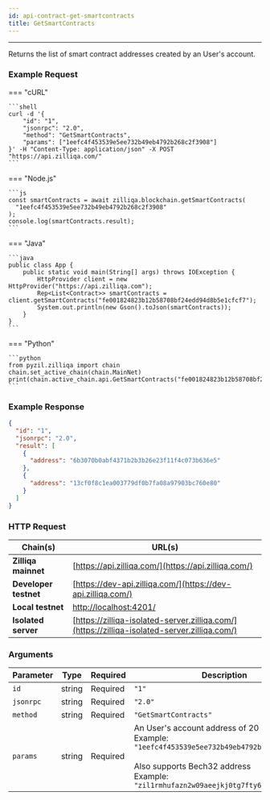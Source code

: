 ```yaml
---
id: api-contract-get-smartcontracts
title: GetSmartContracts
---
```


---

Returns the list of smart contract addresses created by an User's account.

### Example Request

=== "cURL"

    ```shell
    curl -d '{
        "id": "1",
        "jsonrpc": "2.0",
        "method": "GetSmartContracts",
        "params": ["1eefc4f453539e5ee732b49eb4792b268c2f3908"]
    }' -H "Content-Type: application/json" -X POST "https://api.zilliqa.com/"
    ```

=== "Node.js"

    ```js
    const smartContracts = await zilliqa.blockchain.getSmartContracts(
      "1eefc4f453539e5ee732b49eb4792b268c2f3908"
    );
    console.log(smartContracts.result);
    ```

=== "Java"

    ```java
    public class App {
        public static void main(String[] args) throws IOException {
            HttpProvider client = new HttpProvider("https://api.zilliqa.com");
            Rep<List<Contract>> smartContracts = client.getSmartContracts("fe001824823b12b58708bf24edd94d8b5e1cfcf7");
            System.out.println(new Gson().toJson(smartContracts));
        }
    }
    ```

=== "Python"

    ```python
    from pyzil.zilliqa import chain
    chain.set_active_chain(chain.MainNet)
    print(chain.active_chain.api.GetSmartContracts("fe001824823b12b58708bf24edd94d8b5e1cfcf7"))
    ```

### Example Response

```json
{
  "id": "1",
  "jsonrpc": "2.0",
  "result": [
    {
      "address": "6b3070b0abf4371b2b3b26e23f11f4c073b636e5"
    },
    {
      "address": "13cf0f8c1ea003779df0b7fa08a97903bc760e80"
    }
  ]
}
```

### HTTP Request

| Chain(s)              | URL(s)                                                                                       |
| --------------------- | -------------------------------------------------------------------------------------------- |
| **Zilliqa mainnet**   | [https://api.zilliqa.com/](https://api.zilliqa.com/)                                         |
| **Developer testnet** | [https://dev-api.zilliqa.com/](https://dev-api.zilliqa.com/)                                 |
| **Local testnet**     | [http://localhost:4201/](http://localhost:4201/)                                             |
| **Isolated server**   | [https://zilliqa-isolated-server.zilliqa.com/](https://zilliqa-isolated-server.zilliqa.com/) |

### Arguments

| Parameter | Type   | Required | Description                                                                                                                                                                                              |
| --------- | ------ | -------- | -------------------------------------------------------------------------------------------------------------------------------------------------------------------------------------------------------- |
| `id`      | string | Required | `"1"`                                                                                                                                                                                                    |
| `jsonrpc` | string | Required | `"2.0"`                                                                                                                                                                                                  |
| `method`  | string | Required | `"GetSmartContracts"`                                                                                                                                                                                    |
| `params`  | string | Required | An User's account address of 20 bytes. <br/> Example: `"1eefc4f453539e5ee732b49eb4792b268c2f3908"` <br/><br/> Also supports Bech32 address <br/> Example: `"zil1rmhufazn2w09aeejkj0tg7fty6xz7wggup2tsh"` |
